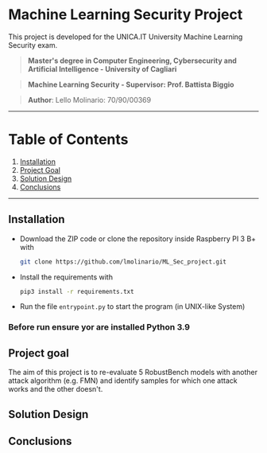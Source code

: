 # Machine Learning Security Project
This project is developed for the UNICA.IT University Machine Learning Security exam. 

> **Master's degree in Computer Engineering, Cybersecurity and Artificial Intelligence - University of Cagliari**

> **Machine Learning Security - Supervisor: Prof. Battista Biggio**

> **Author**: Lello Molinario: 70/90/00369


***
# Table of Contents
1. [Installation](#installation)
2. [Project Goal](#project-goal)
4. [Solution Design](#solution-design)
5. [Conclusions](#conclusions)


***
## Installation

- Download the ZIP code or clone the repository inside Raspberry PI 3 B+ with
  ```bash
  git clone https://github.com/lmolinario/ML_Sec_project.git
  ```
- Install the requirements with

  ```bash
  pip3 install -r requirements.txt
  ```

- Run the file `entrypoint.py` to start the program (in UNIX-like System)

### Before run ensure yor are installed Python 3.9 

## Project goal
The aim of this project is to re-evaluate 5 RobustBench models with another attack algorithm (e.g. FMN) and identify samples for which one attack works and the other doesn't. 


## Solution Design



## Conclusions

